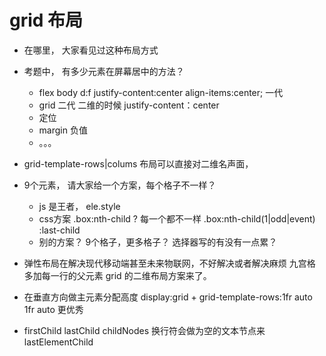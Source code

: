 # grid  布局

- 在哪里，  大家看见过这种布局方式
- 考题中， 有多少元素在屏幕居中的方法？
  - flex body d:f justify-content:center  align-items:center;  一代
  - grid   二代 二维的时候  justify-content：center
  - 定位
  - margin 负值
  - 。。。
- grid-template-rows|colums
  布局可以直接对二维名声面，
- 9个元素， 请大家给一个方案，每个格子不一样？
  - js 是王者，  ele.style  
  - css方案 .box:nth-child
    ? 每一个都不一样
    .box:nth-child(1|odd|event) :last-child
  - 别的方案？ 9个格子，更多格子？ 选择器写的有没有一点累？
    

- 弹性布局在解决现代移动端甚至未来物联网，不好解决或者解决麻烦
  九宫格  多加每一行的父元素
  grid 的二维布局方案来了。    

- 在垂直方向做主元素分配高度
  display:grid + grid-template-rows:1fr auto
  1fr auto
  更优秀

- firstChild lastChild
  childNodes  换行符会做为空的文本节点来
  lastElementChild